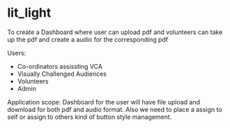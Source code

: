 # lit_light
To create a Dashboard where user can upload pdf and volunteers can take up the pdf and create a audio for the corresponding pdf

Users:
- Co-ordinators assissting VCA
- Visually Challenged Audiences
- Volunteers
- Admin

Application scope:
   Dashboard for the user will have file upload and download for both pdf and audio format. Also we need to place a assign to self or assign to others kind of button style management.
   
